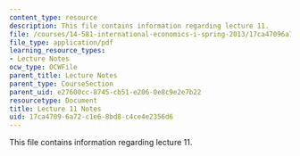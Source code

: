 ```yaml
---
content_type: resource
description: This file contains information regarding lecture 11.
file: /courses/14-581-international-economics-i-spring-2013/17ca47096a72c1e68bd8c4ce4e2356d6_MIT14_581S13_classnotes11.pdf
file_type: application/pdf
learning_resource_types:
- Lecture Notes
ocw_type: OCWFile
parent_title: Lecture Notes
parent_type: CourseSection
parent_uid: e27600cc-8745-cb51-e206-0e8c9e2e7b22
resourcetype: Document
title: Lecture 11 Notes
uid: 17ca4709-6a72-c1e6-8bd8-c4ce4e2356d6
---
```

This file contains information regarding lecture 11.